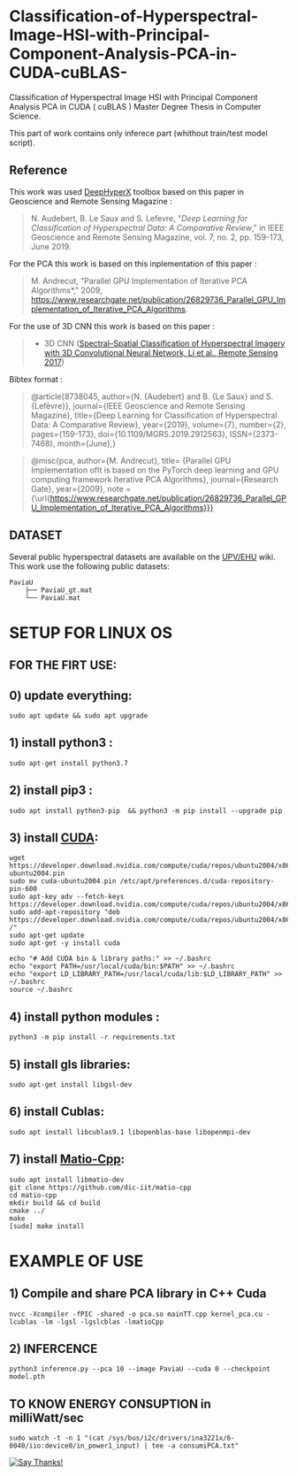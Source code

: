 # Classification-of-Hyperspectral-Image-HSI-with-Principal-Component-Analysis-PCA-in-CUDA-cuBLAS-

Classification of Hyperspectral Image HSI with Principal Component Analysis PCA in CUDA ( cuBLAS ) Master Degree Thesis in Computer Science.

This part of work contains only inferece part (whithout train/test model script).


## Reference

This work was used [DeepHyperX](https://github.com/nshaud/DeepHyperX) toolbox based on this paper in Geoscience and Remote Sensing Magazine :
> N. Audebert, B. Le Saux and S. Lefevre, "*Deep Learning for Classification of Hyperspectral Data: A Comparative Review*," in IEEE Geoscience and Remote Sensing Magazine, vol. 7, no. 2, pp. 159-173, June 2019.

For the PCA this work is based on this inplementation of this paper :
> M. Andrecut, "Parallel GPU Implementation of Iterative PCA Algorithms*," 2009, https://www.researchgate.net/publication/26829736_Parallel_GPU_Implementation_of_Iterative_PCA_Algorithms. 

For the use of 3D CNN this work is based on this paper :
>   * 3D CNN ([Spectral–Spatial Classification of Hyperspectral Imagery with 3D Convolutional Neural Network, Li et al., Remote Sensing 2017](http://www.mdpi.com/2072-4292/9/1/67))



Bibtex format :

> @article{8738045,
author={N. {Audebert} and B. {Le Saux} and S. {Lefèvre}},
journal={IEEE Geoscience and Remote Sensing Magazine},
title={Deep Learning for Classification of Hyperspectral Data: A Comparative Review},
year={2019},
volume={7},
number={2},
pages={159-173},
doi={10.1109/MGRS.2019.2912563},
ISSN={2373-7468},
month={June},}

> @misc{pca, 
    author={M. Andrecut},
    title= {Parallel GPU Implementation ofIt is based on the PyTorch deep learning and GPU computing framework
Iterative PCA Algorithms}, 
    journal={Research Gate},
    year={2009},
     note ={\url{https://www.researchgate.net/publication/26829736_Parallel_GPU_Implementation_of_Iterative_PCA_Algorithms}}}
     

## DATASET
Several public hyperspectral datasets are available on the [UPV/EHU](http://www.ehu.eus/ccwintco/index.php?title=Hyperspectral_Remote_Sensing_Scenes) wiki.
This work use the following public datasets:
```
PaviaU
    ├── PaviaU_gt.mat
    └── PaviaU.mat
```

# SETUP FOR LINUX OS
## FOR THE FIRT USE:

## 0) update everything: 
	sudo apt update && sudo apt upgrade

## 1) install python3 : 
	sudo apt-get install python3.7

## 2) install pip3 : 
	sudo apt install python3-pip  && python3 -m pip install --upgrade pip

## 3) install [CUDA](https://developer.nvidia.com/cuda-toolkit):
	
	wget https://developer.download.nvidia.com/compute/cuda/repos/ubuntu2004/x86_64/cuda-ubuntu2004.pin
	sudo mv cuda-ubuntu2004.pin /etc/apt/preferences.d/cuda-repository-pin-600
	sudo apt-key adv --fetch-keys https://developer.download.nvidia.com/compute/cuda/repos/ubuntu2004/x86_64/7fa2af80.pub
	sudo add-apt-repository "deb https://developer.download.nvidia.com/compute/cuda/repos/ubuntu2004/x86_64/ /"
	sudo apt-get update
	sudo apt-get -y install cuda

	echo "# Add CUDA bin & library paths:" >> ~/.bashrc
	echo "export PATH=/usr/local/cuda/bin:$PATH" >> ~/.bashrc
	echo "export LD_LIBRARY_PATH=/usr/local/cuda/lib:$LD_LIBRARY_PATH" >> ~/.bashrc
	source ~/.bashrc
	
## 4) install python modules : 
	python3 -m pip install -r requirements.txt

## 5) install gls libraries:
	sudo apt-get install libgsl-dev
  
## 6) install Cublas:
	sudo apt install libcublas9.1 libopenblas-base libopenmpi-dev

## 7) install [Matio-Cpp](https://github.com/ami-iit/matio-cpp):
	sudo apt install libmatio-dev
	git clone https://github.com/dic-iit/matio-cpp
	cd matio-cpp
	mkdir build && cd build
	cmake ../
	make
	[sudo] make install



# EXAMPLE OF USE

## 1) Compile and share PCA library in C++ Cuda
	nvcc -Xcompiler -fPIC -shared -o pca.so mainTT.cpp kernel_pca.cu -lcublas -lm -lgsl -lgslcblas -lmatioCpp

## 2) INFERCENCE
	python3 inference.py --pca 10 --image PaviaU --cuda 0 --checkpoint model.pth


## TO KNOW ENERGY CONSUPTION in milliWatt/sec
	sudo watch -t -n 1 "(cat /sys/bus/i2c/drivers/ina3221x/6-0040/iio:device0/in_power1_input) | tee -a consumiPCA.txt"

[![Say Thanks!](https://img.shields.io/badge/Say%20Thanks-!-1EAEDB.svg)](https://saythanks.io/to/nshaud)
